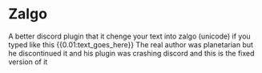 # Zalgo
A better discord plugin that it chenge your text into zalgo (unicode) if you typed like this {{0.01:text_goes_here}}
The real author was planetarian but he discontinued it and his plugin was crashing discord and this is the fixed version of it
